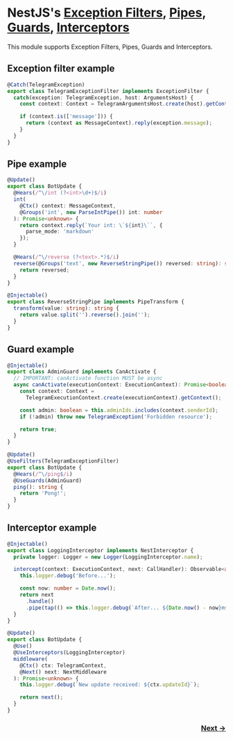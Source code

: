 # NestJS's [Exception Filters](https://docs.nestjs.com/exception-filters), [Pipes](https://docs.nestjs.com/pipes), [Guards](https://docs.nestjs.com/guards), [Interceptors](https://docs.nestjs.com/interceptors)
This module supports Exception Filters, Pipes, Guards and Interceptors.

## Exception filter example
```typescript
@Catch(TelegramException)
export class TelegramExceptionFilter implements ExceptionFilter {
  catch(exception: TelegramException, host: ArgumentsHost) {
    const context: Context = TelegramArgumentsHost.create(host).getContext();

    if (context.is(['message'])) {
      return (context as MessageContext).reply(exception.message);
    }
  }
}
```

## Pipe example
```typescript
@Update()
export class BotUpdate {
  @Hears(/^\/int (?<int>\d+)$/i)
  int(
    @Ctx() context: MessageContext,
    @Groups('int', new ParseIntPipe()) int: number
  ): Promise<unknown> {
    return context.reply(`Your int: \`${int}\``, {
      parse_mode: 'markdown'
    });
  }

  @Hears(/^\/reverse (?<text>.*)$/i)
  reverse(@Groups('text', new ReverseStringPipe()) reversed: string): string {
    return reversed;
  }
}
```

```typescript
@Injectable()
export class ReverseStringPipe implements PipeTransform {
  transform(value: string): string {
    return value.split('').reverse().join('');
  }
}
```

## Guard example
```typescript
@Injectable()
export class AdminGuard implements CanActivate {
  // IMPORTANT: canActivate function MUST be async
  async canActivate(executionContext: ExecutionContext): Promise<boolean> {
    const context: Context =
      TelegramExecutionContext.create(executionContext).getContext();

    const admin: boolean = this.adminIds.includes(context.senderId);
    if (!admin) throw new TelegramException('Forbidden resource');

    return true;
  }
}
```

```typescript
@Update()
@UseFilters(TelegramExceptionFilter)
export class BotUpdate {
  @Hears(/^\/ping$/i)
  @UseGuards(AdminGuard)
  ping(): string {
    return 'Pong!';
  }
}
```

## Interceptor example
```typescript
@Injectable()
export class LoggingInterceptor implements NestInterceptor {
  private logger: Logger = new Logger(LoggingInterceptor.name);

  intercept(context: ExecutionContext, next: CallHandler): Observable<any> {
    this.logger.debug('Before...');

    const now: number = Date.now();
    return next
      .handle()
      .pipe(tap(() => this.logger.debug(`After... ${Date.now() - now}ms`)));
  }
}
```

```typescript
@Update()
export class BotUpdate {
  @Use()
  @UseInterceptors(LoggingInterceptor)
  middleware(
    @Ctx() ctx: TelegramContext,
    @Next() next: NextMiddleware
  ): Promise<unknown> {
    this.logger.debug(`New update received: ${ctx.updateId}`);

    return next();
  }
}
```

<h3 style="text-align: right">
  <a href="/docs/05_more.md">Next →</a>
</h3>
